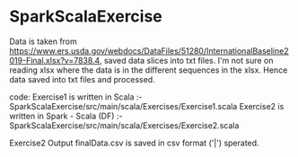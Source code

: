# SparkScalaExercise

Data is taken from https://www.ers.usda.gov/webdocs/DataFiles/51280/InternationalBaseline2019-Final.xlsx?v=7838.4, saved data slices into txt files.
I'm not sure on reading xlsx where the data is in the different sequences in the xlsx. Hence data saved into txt files and processed.


code:
Exercise1 is written in Scala :- SparkScalaExercise/src/main/scala/Exercises/Exercise1.scala
Exercise2 is written in Spark - Scala (DF) :- SparkScalaExercise/src/main/scala/Exercises/Exercise2.scala


Exercise2 Output finalData.csv is saved in csv format ('|') sperated.
